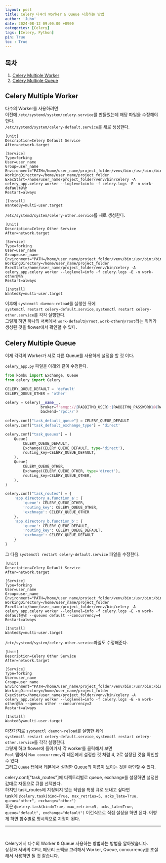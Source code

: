 ```yaml
---
layout: post
title: Celery 다수의 Worker & Queue 사용하는 방법
author: 'Juho'
date: 2024-08-12 09:00:00 +0900
categories: [Celery]
tags: [Celery, Python]
pin: True
toc : True
---
```


<style>
  th{
    font-weight: bold;
    text-align: center;
    background-color: white;
  }
  td{
    background-color: white;
  }

</style>

## 목차
1. [Celery Multiple Worker](#celery-multiple-worker)
2. [Celery Multiple Queue](#celery-multiple-queue)

## Celery Multiple Worker
다수의 Worker를 사용하려면<br/>
이전에 `/etc/systemd/system/celery.service`를 만들었는데 해당 파일을 수정해야 한다.<br/>
`/etc/systemd/system/celery-default.service`를 새로 생성한다.<br/>
```
[Unit]
Description=Celery Default Service
After=network.target

[Service]
Type=forking
User=user_name
Group=user_name
Environment="PATH=/home/user_name/project_folder/venv/bin:/usr/bin:/bin:/usr/sbin:/sbin"
WorkingDirectory=/home/user_name/project_folder
ExecStart=/home/user_name/project_folder/venv/bin/celery -A celery_app.celery worker --loglevel=info -f celery.logs -E -n work-default@%h
Restart=always

[Install]
WantedBy=multi-user.target
```

`/etc/systemd/system/celery-other.service`를 새로 생성한다.<br/>
```
[Unit]
Description=Celery Other Service
After=network.target

[Service]
Type=forking
User=user_name
Group=user_name
Environment="PATH=/home/user_name/project_folder/venv/bin:/usr/bin:/bin:/usr/sbin:/sbin"
WorkingDirectory=/home/user_name/project_folder
ExecStart=/home/user_name/project_folder/venv/bin/celery -A celery_app.celery worker --loglevel=info -f celery.logs -E -n work-other@%h
Restart=always

[Install]
WantedBy=multi-user.target
```

이후에 `systemctl daemon-reload`를 실행한 뒤에 <br/>
`systemctl restart celery-default.service`, `systemctl restart celery-other.service`를 각각 실행한다.<br/>
그렇게 하면 하나의 서버에서 `work-default@/root`, `work-other@/root`라는 워커가 생성된 것을 flower에서 확인할 수 있다. <br/>



## Celery Multiple Queue
이제 각각의 Worker가 서로 다른 Queue를 사용하게 설정을 할 것 이다.<br/>

`celery_app.py` 파일을 아래와 같이 수정한다.<br>

```python
from kombu import Exchange, Queue
from celery import Celery

CELERY_QUEUE_DEFAULT = 'default'
CELERY_QUEUE_OTHER = 'other'

celery = Celery(__name__,
                broker=f'amqp://{RABBITMQ_USER}:{RABBITMQ_PASSWORD}@{RABBITMQ_HOST}:{RABBITMQ_PORT}/{RABBITMQ_VHOST}',
                backend='rpc://')
     
celery.conf["task_default_queue"] = CELERY_QUEUE_DEFAULT
celery.conf["task_default_exchange_type"] = 'direct'

celery.conf["task_queues"] = (
    Queue(
        CELERY_QUEUE_DEFAULT,
        Exchange(CELERY_QUEUE_DEFAULT, type='direct'),
        routing_key=CELERY_QUEUE_DEFAULT,
    ),
    Queue(
        CELERY_QUEUE_OTHER,
        Exchange(CELERY_QUEUE_OTHER, type='direct'),
        routing_key=CELERY_QUEUE_OTHER,
    ),
)

celery.conf["task_routes"] = {
    'app.directory_a.function_a': {
        'queue': CELERY_QUEUE_OTHER,
        'routing_key': CELERY_QUEUE_OTHER,
        'exchnage': CELERY_QUEUE_OTHER
    },
    'app.directory_b.function_b': {
        'queue': CELERY_QUEUE_DEFAULT,
        'routing_key': CELERY_QUEUE_DEFAULT,
        'exchnage': CELERY_QUEUE_DEFAULT
    }
}
```

그 다음 `systemctl restart celery-default.service` 파일을 수정한다.<br/>
```
[Unit]
Description=Celery Default Service
After=network.target

[Service]
Type=forking
User=user_name
Group=user_name
Environment="PATH=/home/user_name/project_folder/venv/bin:/usr/bin:/bin:/usr/sbin:/sbin"
WorkingDirectory=/home/user_name/project_folder
ExecStart=/home/user_name/project_folder/venv/bin/celery -A celery_app.celery worker --loglevel=info -f celery.logs -E -n work-default@%h --queues default --concurrency=4
Restart=always

[Install]
WantedBy=multi-user.target
```

`/etc/systemd/system/celery-other.service`파일도 수정해준다.<br/>
```
[Unit]
Description=Celery Other Service
After=network.target

[Service]
Type=forking
User=user_name
Group=user_name
Environment="PATH=/home/user_name/project_folder/venv/bin:/usr/bin:/bin:/usr/sbin:/sbin"
WorkingDirectory=/home/user_name/project_folder
ExecStart=/home/user_name/project_folder/venv/bin/celery -A celery_app.celery worker --loglevel=info -f celery.logs -E -n work-other@%h --queues other --concurrency=2
Restart=always

[Install]
WantedBy=multi-user.target
```

마찬가지로 `systemctl daemon-reload`를 실행한 뒤에 <br/>
`systemctl restart celery-default.service`, `systemctl restart celery-other.service`를 각각 실행한다.<br/>
그렇게 하고 flower에 들어가서 각 worker를 클릭해서 보면 <br/>
`Pool` 탭에서 `Max concurrency`각 데몬에서 설정한 것 처럼 4, 2로 설정된 것을 확인할 수 있다.<br/>
그리고 `Queue` 탭에서 데몬에서 설정한 Queue의 이름이 보이는 것을 확인할 수 있다.<br/>

celery.conf["task_routes"]에 디렉토리별로 queue, exchange를 설정하면 설정한 값대로 자동으로 큐를 선택한다.<br/>
하지만 task_routes에 지정되지 않는 작업을 특정 큐로 보내고 싶다면 <br/>
task에 `@celery.task(bind=True, max_retries=5, acks_late=True, queue="other", exchange="other")` <br/>
혹은 `@celery.task(bind=True, max_retries=5, acks_late=True, queue="default", exchange="default")` 이런식으로 직접 설정을 하면 된다.
이렇게 하면 함수별로 명시적으로 지정이 된다.<br/>

---

<br/>

Celery에서 다수의 Worker & Queue 사용하는 방법하는 방법을 알아봤습니다. <br/>
상황과 서버의 CPU, 메모리 스펙을 고려해서 Worker, Queue, concurrency를 조절해서 사용하면 될 것 같습니다. <br/>